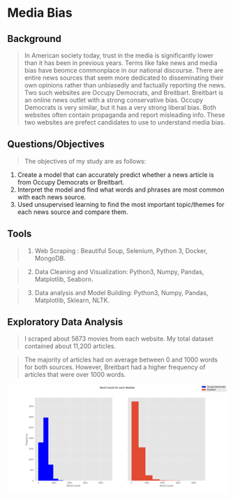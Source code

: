 # Media Bias


## Background

>In American society today, trust in the media is significantly lower than it has been in previous years. Terms like fake news and media bias have beomce commonplace in our national discourse. There are entire news sources that seem more dedicated to disseminating their own opinions rather than unbiasedly and factually reporting the news. Two such websites are Occupy Democrats, and Breitbart. Breitbart is an online news outlet with a strong conservative bias. Occupy Democrats is very similar, but it has a very strong liberal bias. Both websites often contain propaganda and report misleading info. These two websites are prefect candidates to use to understand media bias.

## Questions/Objectives

> The objectives of my study are as follows:
1) Create a model that can accurately predict whether a news article is from Occupy Democrats or Breitbart.
2) Interpret the model and find what words and phrases are most common with each news source.
3) Used unsupervised learning to find the most important topic/themes for each news source and compare them.

## Tools

>1) Web Scraping : Beautiful Soup, Selenium, Python 3, Docker, MongoDB.

>2) Data Cleaning and Visualization: Python3, Numpy, Pandas, Matplotlib, Seaborn.

>3) Data analysis and Model Building: Python3, Numpy, Pandas, Matplotlib, Sklearn, NLTK.


## Exploratory Data Analysis

>I scraped about 5673 movies from each website. My total dataset contained about 11,200 articles.

>The majority of articles had on average between 0 and 1000 words for both sources. However, Breitbart had a higher frequency of articles that were over 1000 words.

![](images/word_counts.png)



